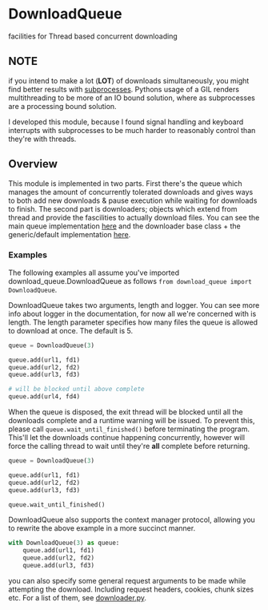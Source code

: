 # DownloadQueue
facilities for Thread based concurrent downloading

## NOTE
if you intend to make a lot (**LOT**) of downloads simultaneously, you might find better results with [subprocesses](https://docs.python.org/3.8/library/multiprocessing.html#multiprocessing.pool.Pool). Pythons usage of a GIL renders multithreading to be more of an IO bound solution, where as subprocesses are a processing bound solution.

I developed this module, because I found signal handling and keyboard interrupts with subprocesses to be much harder to reasonably control than they're with threads.

## Overview
This module is implemented in two parts. First there's the queue which manages the amount of concurrently tolerated downloads and gives ways to both add new downloads &amp; pause execution while waiting for downloads to finish. The second part is downloaders; objects which extend from thread and provide the fascilities to actually download files. You can see the main queue implementation [here](./download_queue/queue.py) and the downloader base class + the generic/default implementation [here](./download_queue/downloader.py).

### Examples
The following examples all assume you've imported download_queue.DownloadQueue as follows `from download_queue import DownloadQueue`.

DownloadQueue takes two arguments, length and logger. You can see more info about logger in the documentation, for now all we're concerned with is length. The length parameter specifies how many files the queue is allowed to download at once. The default is 5.

```python
queue = DownloadQueue(3)

queue.add(url1, fd1)
queue.add(url2, fd2)
queue.add(url3, fd3)

# will be blocked until above complete
queue.add(url4, fd4)
```

When the queue is disposed, the exit thread will be blocked until all the downloads complete and a runtime warning will be issued. To prevent this, please call `queue.wait_until_finished()` before terminating the program. This'll let the downloads continue happening concurrently, however will force the calling thread to wait until they're **all** complete before returning.

```python
queue = DownloadQueue(3)

queue.add(url1, fd1)
queue.add(url2, fd2)
queue.add(url3, fd3)

queue.wait_until_finished()
```

DownloadQueue also supports the context manager protocol, allowing you to rewrite the above example in a more succinct manner.

```python
with DownloadQueue(3) as queue:
    queue.add(url1, fd1)
    queue.add(url2, fd2)
    queue.add(url3, fd3)
```

you can also specify some general request arguments to be made while attempting the download. Including request headers, cookies, chunk sizes etc. For a list of them, see [downloader.py](./download_queue/downloader.py).

